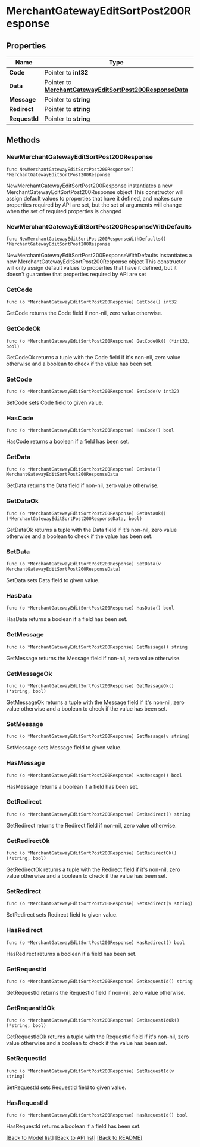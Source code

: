# MerchantGatewayEditSortPost200Response

## Properties

Name | Type | Description | Notes
------------ | ------------- | ------------- | -------------
**Code** | Pointer to **int32** |  | [optional] 
**Data** | Pointer to [**MerchantGatewayEditSortPost200ResponseData**](MerchantGatewayEditSortPost200ResponseData.md) |  | [optional] 
**Message** | Pointer to **string** |  | [optional] 
**Redirect** | Pointer to **string** |  | [optional] 
**RequestId** | Pointer to **string** |  | [optional] 

## Methods

### NewMerchantGatewayEditSortPost200Response

`func NewMerchantGatewayEditSortPost200Response() *MerchantGatewayEditSortPost200Response`

NewMerchantGatewayEditSortPost200Response instantiates a new MerchantGatewayEditSortPost200Response object
This constructor will assign default values to properties that have it defined,
and makes sure properties required by API are set, but the set of arguments
will change when the set of required properties is changed

### NewMerchantGatewayEditSortPost200ResponseWithDefaults

`func NewMerchantGatewayEditSortPost200ResponseWithDefaults() *MerchantGatewayEditSortPost200Response`

NewMerchantGatewayEditSortPost200ResponseWithDefaults instantiates a new MerchantGatewayEditSortPost200Response object
This constructor will only assign default values to properties that have it defined,
but it doesn't guarantee that properties required by API are set

### GetCode

`func (o *MerchantGatewayEditSortPost200Response) GetCode() int32`

GetCode returns the Code field if non-nil, zero value otherwise.

### GetCodeOk

`func (o *MerchantGatewayEditSortPost200Response) GetCodeOk() (*int32, bool)`

GetCodeOk returns a tuple with the Code field if it's non-nil, zero value otherwise
and a boolean to check if the value has been set.

### SetCode

`func (o *MerchantGatewayEditSortPost200Response) SetCode(v int32)`

SetCode sets Code field to given value.

### HasCode

`func (o *MerchantGatewayEditSortPost200Response) HasCode() bool`

HasCode returns a boolean if a field has been set.

### GetData

`func (o *MerchantGatewayEditSortPost200Response) GetData() MerchantGatewayEditSortPost200ResponseData`

GetData returns the Data field if non-nil, zero value otherwise.

### GetDataOk

`func (o *MerchantGatewayEditSortPost200Response) GetDataOk() (*MerchantGatewayEditSortPost200ResponseData, bool)`

GetDataOk returns a tuple with the Data field if it's non-nil, zero value otherwise
and a boolean to check if the value has been set.

### SetData

`func (o *MerchantGatewayEditSortPost200Response) SetData(v MerchantGatewayEditSortPost200ResponseData)`

SetData sets Data field to given value.

### HasData

`func (o *MerchantGatewayEditSortPost200Response) HasData() bool`

HasData returns a boolean if a field has been set.

### GetMessage

`func (o *MerchantGatewayEditSortPost200Response) GetMessage() string`

GetMessage returns the Message field if non-nil, zero value otherwise.

### GetMessageOk

`func (o *MerchantGatewayEditSortPost200Response) GetMessageOk() (*string, bool)`

GetMessageOk returns a tuple with the Message field if it's non-nil, zero value otherwise
and a boolean to check if the value has been set.

### SetMessage

`func (o *MerchantGatewayEditSortPost200Response) SetMessage(v string)`

SetMessage sets Message field to given value.

### HasMessage

`func (o *MerchantGatewayEditSortPost200Response) HasMessage() bool`

HasMessage returns a boolean if a field has been set.

### GetRedirect

`func (o *MerchantGatewayEditSortPost200Response) GetRedirect() string`

GetRedirect returns the Redirect field if non-nil, zero value otherwise.

### GetRedirectOk

`func (o *MerchantGatewayEditSortPost200Response) GetRedirectOk() (*string, bool)`

GetRedirectOk returns a tuple with the Redirect field if it's non-nil, zero value otherwise
and a boolean to check if the value has been set.

### SetRedirect

`func (o *MerchantGatewayEditSortPost200Response) SetRedirect(v string)`

SetRedirect sets Redirect field to given value.

### HasRedirect

`func (o *MerchantGatewayEditSortPost200Response) HasRedirect() bool`

HasRedirect returns a boolean if a field has been set.

### GetRequestId

`func (o *MerchantGatewayEditSortPost200Response) GetRequestId() string`

GetRequestId returns the RequestId field if non-nil, zero value otherwise.

### GetRequestIdOk

`func (o *MerchantGatewayEditSortPost200Response) GetRequestIdOk() (*string, bool)`

GetRequestIdOk returns a tuple with the RequestId field if it's non-nil, zero value otherwise
and a boolean to check if the value has been set.

### SetRequestId

`func (o *MerchantGatewayEditSortPost200Response) SetRequestId(v string)`

SetRequestId sets RequestId field to given value.

### HasRequestId

`func (o *MerchantGatewayEditSortPost200Response) HasRequestId() bool`

HasRequestId returns a boolean if a field has been set.


[[Back to Model list]](../README.md#documentation-for-models) [[Back to API list]](../README.md#documentation-for-api-endpoints) [[Back to README]](../README.md)


